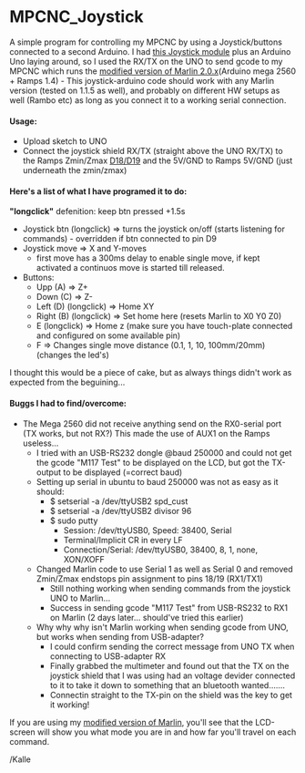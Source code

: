 # MPCNC_Joystick
A simple program for controlling my MPCNC by using a Joystick/buttons connected to a second Arduino.
I had [this Joystick module](https://www.google.com/search?safe=active&channel=fs&sxsrf=ALeKk01vf7am_4LdB9LMmfPR0lXqPkCMQQ:1601278914214&source=univ&tbm=isch&q=joystick+shield+v1.a&client=ubuntu&sa=X&ved=2ahUKEwj2uPjmrIvsAhVHiIsKHRgPCRsQjJkEegQICRAB&biw=1920&bih=894) plus an Arduino Uno laying around, so I used the RX/TX on the UNO to send gcode to my MPCNC which runs the [modified version of Marlin 2.0.x](https://github.com/klalle/Marlin/tree/V1CNC_Ramps_Dual_Kalle)(Arduino mega 2560 + Ramps 1.4) - This joystick-arduino code should work with any Marlin version (tested on 1.1.5 as well), and probably on different HW setups as well (Rambo etc) as long as you connect it to a working serial connection.


#### Usage:
* Upload sketch to UNO
* Connect the joystick shield RX/TX (straight above the UNO RX/TX) to the Ramps Zmin/Zmax [D18/D19](https://m.media-amazon.com/images/S/aplus-media/sc/4dedd672-6684-42a1-88e2-8fe3860f3563.__CR0,0,970,600_PT0_SX970_V1___.jpg) and the 5V/GND to Ramps 5V/GND (just underneath the zmin/zmax)

#### Here's a list of what I have programed it to do: 
**"longclick"** defenition: keep btn pressed +1.5s

* Joystick btn (longclick) => turns the joystick on/off (starts listening for commands) - overridden if btn connected to pin D9
* Joystick move => X and Y-moves 
  * first move has a 300ms delay to enable single move, if kept activated a continuos move is started till released. 
* Buttons:
  * Upp (A)  => Z+
  * Down (C) => Z-
  * Left (D) (longclick) => Home XY
  * Right (B) (longclick) => Set home here (resets Marlin to X0 Y0 Z0)
  * E (longclick) => Home z (make sure you have touch-plate connected and configured on some available pin)
  * F => Changes single move distance (0.1, 1, 10, 100mm/20mm) (changes the led's)


I thought this would be a piece of cake, but as always things didn't work as expected from the beguining...
#### Buggs I had to find/overcome: 
* The Mega 2560 did not receive anything send on the RX0-serial port (TX works, but not RX?) This made the use of AUX1 on the Ramps useless...
  *  I tried with an USB-RS232 dongle @baud 250000 and could not get the gcode "M117 Test" to be displayed on the LCD, but got the TX-output to be displayed (=correct baud)
    * Setting up serial in ubuntu to baud 250000 was not as easy as it should:
      * $ setserial -a /dev/ttyUSB2 spd_cust
      * $ setserial -a /dev/ttyUSB2 divisor 96
      * $ sudo putty 
        * Session: /dev/ttyUSB0, Speed: 38400, Serial
        * Terminal/Implicit CR in every LF
        * Connection/Serial: /dev/ttyUSB0, 38400, 8, 1, none, XON/XOFF
  * Changed Marlin code to use Serial 1 as well as Serial 0 and removed Zmin/Zmax endstops pin assignment to pins 18/19 (RX1/TX1)
    * Still nothing working when sending commands from the joystick UNO to Marlin...
    * Success in sending gcode "M117 Test" from USB-RS232 to RX1 on Marlin (2 days later... should've tried this earlier)
  * Why why why isn't Marlin working when sending gcode from UNO, but works when sending from USB-adapter?
    * I could confirm sending the correct message from UNO TX when connecting to USB-adapter RX
    * Finally grabbed the multimeter and found out that the TX on the joystick shield that I was using had an voltage devider connected to it to take it down to something that an bluetooth wanted....... 
    * Connectin straight to the TX-pin on the shield was the key to get it working!

If you are using my [modified version of Marlin](https://github.com/klalle/Marlin/tree/V1CNC_Ramps_Dual_Kalle), you'll see that the LCD-screen will show you what mode you are in and how far you'll travel on each command. 

/Kalle
